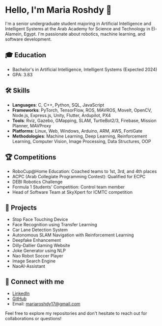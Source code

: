 # Hello, I'm Maria Roshdy 👋

I'm a senior undergraduate student majoring in Artificial Intelligence and Intelligent Systems at the Arab Academy for Science and Technology in El-Alamein, Egypt. I'm passionate about robotics, machine learning, and software development.

## 🎓 Education

- Bachelor's in Artificial Intelligence, Intelligent Systems (Expected 2024)
- GPA: 3.83

## 🛠 Skills

- **Languages**: C, C++, Python, SQL, JavaScript
- **Frameworks**: PyTorch, TensorFlow, ROS, MAVROS, MoveIt, OpenCV, Node.js, Express.js, Unity, Flutter, Ardupilot, PX4
- **Tools**: Rviz, Gazebo, GMapping, SLAM, TurtleBot2/3, Firebase, Mission Planner, MAVProxy
- **Platforms**: Linux, Web, Windows, Arduino, ARM, AWS, FortiGate
- **Methodologies**: Machine Learning, Deep Learning, Reinforcement Learning, Computer Vision, Image Processing, Data Structures, OOP

## 🏆 Competitions

- RoboCup@Home Education: Coached teams to 1st, 3rd, and 4th places
- ACPC (Arab Collegiate Programming Contest): Qualified for ECPC
- DEBI Robotics Challenge
- Formula 1 Students' Competition: Control team member
- Head of Software Team at SkyXpert for ICMTC competition

## 🚀 Projects

- Stop Face Touching Device
- Face Recognition using Transfer Learning
- Car Lane Detection System
- Autonomous SLAM Navigation with Reinforcement Learning
- Deepfake Enhancement
- Dilly-Dallier Gaming Website
- Joke Generator using NLP
- Nao Robot Soccer Player
- Image Search Engine
- NaoAI-Assistant

## 🔗 Connect with me

- [LinkedIn](https://www.linkedin.com/in/maria-roshdy-3b3000234)
- [GitHub](https://github.com/mariaarushdyGithub)
- Email: mariaroshdy17@gmail.com

Feel free to explore my repositories and don't hesitate to reach out for collaborations or questions!
